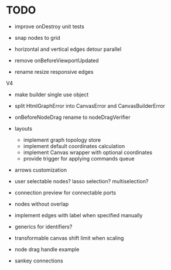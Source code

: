 # TODO

- improve onDestroy unit tests
- snap nodes to grid

- horizontal and vertical edges detour parallel

- remove onBeforeViewportUpdated
- rename resize responsive edges

V4

- make builder single use object
- split HtmlGraphError into CanvasError and CanvasBuilderError
- onBeforeNodeDrag rename to nodeDragVerifier

- layouts

  - implement graph topology store
  - implement default coordinates calculation
  - implement Canvas wrapper with optional coordinates
  - provide trigger for applying commands queue

- arrows customization
- user selectable nodes? lasso selection? multiselection?
- connection preview for connectable ports
- nodes without overlap

- implement edges with label when specified manually
- generics for identifiers?
- transformable canvas shift limit when scaling
- node drag handle example
- sankey connections

